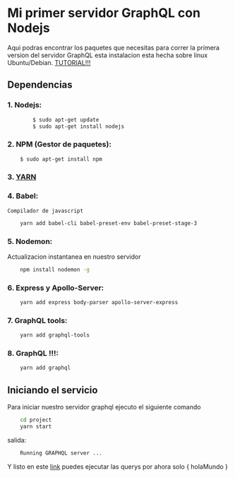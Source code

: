 # Mi primer servidor GraphQL con Nodejs

Aqui podras encontrar los paquetes que necesitas para correr
la primera version del servidor GraphQL esta instalacion esta
hecha sobre linux Ubuntu/Debian. [TUTORIAL!!!](https://www.youtube.com/watch?v=DqJGNqtx3Pk&t=1s)

## Dependencias

### 1. Nodejs:

```bash
    	$ sudo apt-get update
    	$ sudo apt-get install nodejs
```

### 2. NPM (Gestor de paquetes):

```bash
	$ sudo apt-get install npm
```
### 3. [YARN](https://yarnpkg.com/lang/en/docs/install/)

### 4. Babel:

	Compilador de javascript

```bash
	yarn add babel-cli babel-preset-env babel-preset-stage-3
```

### 5. Nodemon:

Actualizacion instantanea en nuestro servidor

```bash
	npm install nodemon -g
```

### 6. Express y Apollo-Server:

```bash
	yarn add express body-parser apollo-server-express
```

### 7. GraphQL tools:

```bash
	yarn add graphql-tools
```

### 8. GraphQL !!!:

```bash
	yarn add graphql
```

## Iniciando el servicio

Para iniciar nuestro servidor graphql ejecuto el siguiente comando

```bash
	cd project
	yarn start
```

salida:

```bash
	Running GRAPHQL server ...
```

Y listo en este [link](http://localhost:3000/graphiql) puedes ejecutar las querys por ahora solo { holaMundo }
